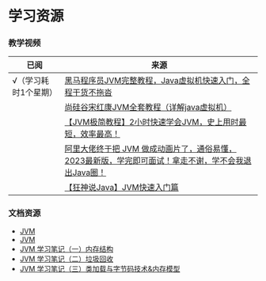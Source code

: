 # 学习资源

### 教学视频

| 已阅          | 来源                                                                                                      |
|-------------|---------------------------------------------------------------------------------------------------------|
| √（学习耗时1个星期） | [黑马程序员JVM完整教程，Java虚拟机快速入门，全程干货不拖沓](https://www.bilibili.com/video/BV1yE411Z7AP)                         |
|             | [尚硅谷宋红康JVM全套教程（详解java虚拟机）](https://www.bilibili.com/video/BV1PJ411n7xZ)                                 |
|             | [【JVM极简教程】2小时快速学会JVM，史上用时最短，效率最高！](https://www.bilibili.com/video/BV1he4y1e7nW)                         |
|             | [阿里大佬终于把 JVM 做成动画片了，通俗易懂，2023最新版，学完即可面试！拿走不谢，学不会我退出Java圈！](https://www.bilibili.com/video/BV1hX4y1m7QP) |
|             | [【狂神说Java】JVM快速入门篇](https://www.bilibili.com/video/BV1iJ411d7jS)                                        |

### 文档资源

- [JVM](https://www.processon.com/view/62b09c30e0b34d0c0841072d)
- [JVM](https://www.processon.com/view/643abdddae6d2a36933b23ce)
- [JVM 学习笔记（一）内存结构](https://blog.csdn.net/weixin_50280576/article/details/113742011)
- [JVM 学习笔记（二）垃圾回收](https://blog.csdn.net/weixin_50280576/article/details/113775575)
- [JVM 学习笔记（三）类加载与字节码技术&内存模型](https://blog.csdn.net/weixin_50280576/article/details/113784268)


